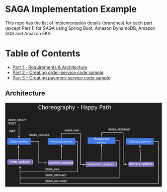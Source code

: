 # SAGA Implementation Example
This repo has the list of implementation details (branches) for each part (except Part 1) for SAGA using Spring Boot, 
Amazon DynamoDB, Amazon SQS and Amazon EKS.

# Table of Contents
- [Part 1 - Requirements & Architecture](https://www.youtube.com/watch?v=WbNJTwKOCuM)
- [Part 2 - Creating order-service code sample](https://github.com/TechPrimers/saga-choreography-example/tree/part-2-order-service)
- [Part 3 - Creating payment-service code sample](https://github.com/TechPrimers/saga-choreography-example/tree/part-3-payment-service)

## Architecture
![Architecture](./happy-path.png)
